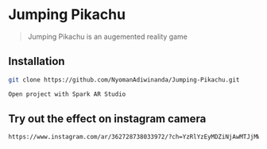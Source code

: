 # Jumping Pikachu
> Jumping Pikachu is an augemented reality game

## Installation

```sh
git clone https://github.com/NyomanAdiwinanda/Jumping-Pikachu.git
```

```sh
Open project with Spark AR Studio
```

## Try out the effect on instagram camera
```sh
https://www.instagram.com/ar/362728738033972/?ch=YzRlYzEyMDZiNjAwMTJjMWE0MDdlN2IxZTUzZjczYjc%3D
```
